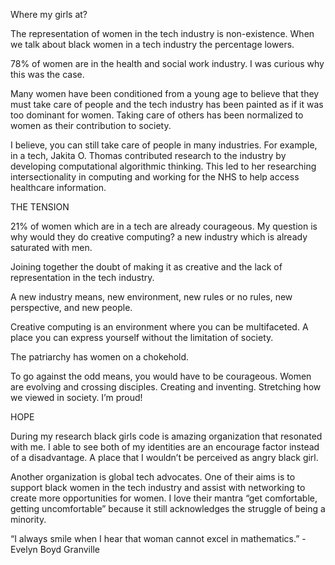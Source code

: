 Where my girls at?

The representation of women in the tech industry is non-existence. When we talk about black women in a tech industry the percentage lowers.

78% of women are in the health and social work industry. I was curious why this was the case.

Many women have been conditioned from a young age to believe that they must take care of people and the tech industry has been painted as if it was too dominant for women. Taking care of others has been normalized to women as their contribution to society.


I believe, you can still take care of people in many industries. For example, in a tech, Jakita O. Thomas contributed research to the industry by developing computational algorithmic thinking. This led to her researching intersectionality in computing and working for the NHS to help access healthcare information.




THE TENSION

21% of women which are in a tech are already courageous. My question is why would they do creative computing?  a new industry which is already saturated with men. 

Joining together the doubt of making it as creative and the lack of representation in the tech industry.

A new industry means, new environment, new rules or no rules, new perspective, and new people.

Creative computing is an environment where you can be multifaceted. A place you can express yourself without the limitation of society. 

The patriarchy has women on a chokehold.

To go against the odd means, you would have to be courageous. Women are evolving and crossing disciples. Creating and inventing. Stretching how we viewed in society. I’m proud!
   





HOPE 

During my research black girls code is amazing organization that resonated with me. I able to see both of my identities are an encourage factor instead of a disadvantage. A place that I wouldn’t be perceived as angry black girl. 

Another organization is global tech advocates. One of their aims is to support black women in the tech industry and assist with networking to create more opportunities for women.
I love their mantra “get comfortable, getting uncomfortable” because it still acknowledges the struggle of being a minority.

“I always smile when I hear that woman cannot excel in mathematics.” - Evelyn Boyd Granville


